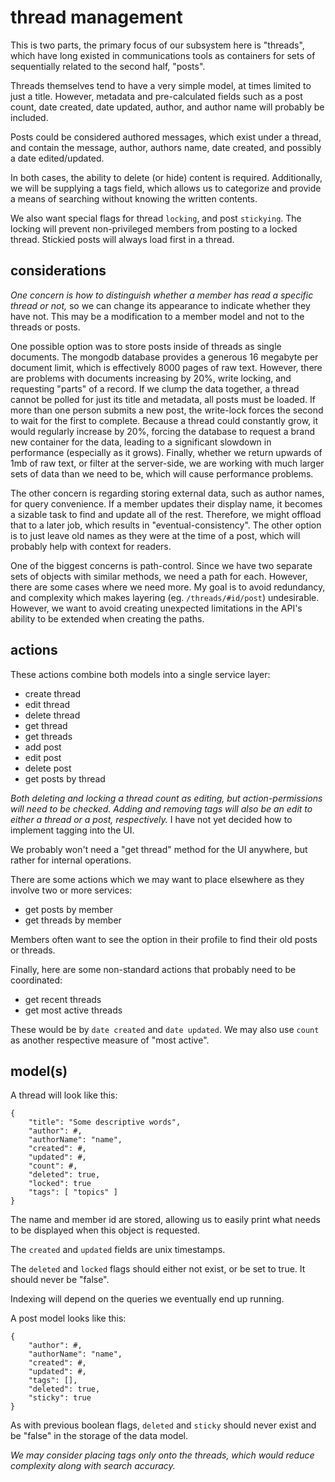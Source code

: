 
# thread management

This is two parts, the primary focus of our subsystem here is "threads", which have long existed in communications tools as containers for sets of sequentially related to the second half, "posts".

Threads themselves tend to have a very simple model, at times limited to just a title.  However, metadata and pre-calculated fields such as a post count, date created, date updated, author, and author name will probably be included.

Posts could be considered authored messages, which exist under a thread, and contain the message, author, authors name, date created, and possibly a date edited/updated.

In both cases, the ability to delete (or hide) content is required.  Additionally, we will be supplying a tags field, which allows us to categorize and provide a means of searching without knowing the written contents.

We also want special flags for thread `locking`, and post `stickying`.  The locking will prevent non-privileged members from posting to a locked thread.  Stickied posts will always load first in a thread.


## considerations

_One concern is how to distinguish whether a member has read a specific thread or not,_ so we can change its appearance to indicate whether they have not.  This may be a modification to a member model and not to the threads or posts.

One possible option was to store posts inside of threads as single documents.  The mongodb database provides a generous 16 megabyte per document limit, which is effectively 8000 pages of raw text.  However, there are problems with documents increasing by 20%, write locking, and requesting "parts" of a record.  If we clump the data together, a thread cannot be polled for just its title and metadata, all posts must be loaded.  If more than one person submits a new post, the write-lock forces the second to wait for the first to complete.  Because a thread could constantly grow, it would regularly increase by 20%, forcing the database to request a brand new container for the data, leading to a significant slowdown in performance (especially as it grows).  Finally, whether we return upwards of 1mb of raw text, or filter at the server-side, we are working with much larger sets of data than we need to be, which will cause performance problems.

The other concern is regarding storing external data, such as author names, for query convenience.  If a member updates their display name, it becomes a sizable task to find and update all of the rest.  Therefore, we might offload that to a later job, which results in "eventual-consistency".  The other option is to just leave old names as they were at the time of a post, which will probably help with context for readers.

One of the biggest concerns is path-control.  Since we have two separate sets of objects with similar methods, we need a path for each.  However, there are some cases where we need more.  My goal is to avoid redundancy, and complexity which makes layering (eg. `/threads/#id/post`) undesirable.  However, we want to avoid creating unexpected limitations in the API's ability to be extended when creating the paths.


## actions

These actions combine both models into a single service layer:

- create thread
- edit thread
- delete thread
- get thread
- get threads
- add post
- edit post
- delete post
- get posts by thread

_Both deleting and locking a thread count as editing, but action-permissions will need to be checked.  Adding and removing tags will also be an edit to either a thread or a post, respectively._  I have not yet decided how to implement tagging into the UI.

We probably won't need a "get thread" method for the UI anywhere, but rather for internal operations.

There are some actions which we may want to place elsewhere as they involve two or more services:

- get posts by member
- get threads by member

Members often want to see the option in their profile to find their old posts or threads.

Finally, here are some non-standard actions that probably need to be coordinated:

- get recent threads
- get most active threads

These would be by `date created` and `date updated`.  We may also use `count` as another respective measure of "most active".


## model(s)

A thread will look like this:

    {
        "title": "Some descriptive words",
        "author": #,
        "authorName": "name",
        "created": #,
        "updated": #,
        "count": #,
        "deleted": true,
        "locked": true
        "tags": [ "topics" ]
    }

The name and member id are stored, allowing us to easily print what needs to be displayed when this object is requested.

The `created` and `updated` fields are unix timestamps.

The `deleted` and `locked` flags should either not exist, or be set to true.  It should never be "false".

Indexing will depend on the queries we eventually end up running.

A post model looks like this:

    {
        "author": #,
        "authorName": "name",
        "created": #,
        "updated": #,
        "tags": [],
        "deleted": true,
        "sticky": true
    }

As with previous boolean flags, `deleted` and `sticky` should never exist and be "false" in the storage of the data model.

_We may consider placing tags only onto the threads, which would reduce complexity along with search accuracy._
